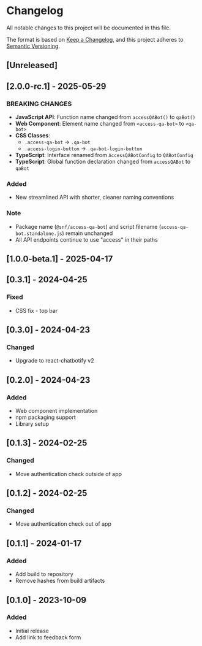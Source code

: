 # Changelog

All notable changes to this project will be documented in this file.

The format is based on [Keep a Changelog](https://keepachangelog.com/en/1.0.0/),
and this project adheres to [Semantic Versioning](https://semver.org/spec/v2.0.0.html).

## [Unreleased]

## [2.0.0-rc.1] - 2025-05-29

### BREAKING CHANGES
- **JavaScript API**: Function name changed from `accessQABot()` to `qaBot()`
- **Web Component**: Element name changed from `<access-qa-bot>` to `<qa-bot>`
- **CSS Classes**:
  - `.access-qa-bot` → `.qa-bot`
  - `.access-login-button` → `.qa-bot-login-button`
- **TypeScript**: Interface renamed from `AccessQABotConfig` to `QABotConfig`
- **TypeScript**: Global function declaration changed from `accessQABot` to `qaBot`

### Added
- New streamlined API with shorter, cleaner naming conventions

### Note
- Package name (`@snf/access-qa-bot`) and script filename (`access-qa-bot.standalone.js`) remain unchanged
- All API endpoints continue to use "access" in their paths

## [1.0.0-beta.1] - 2025-04-17

## [0.3.1] - 2024-04-25

### Fixed
- CSS fix - top bar

## [0.3.0] - 2024-04-23

### Changed
- Upgrade to react-chatbotify v2

## [0.2.0] - 2024-04-23

### Added
- Web component implementation
- npm packaging support
- Library setup

## [0.1.3] - 2024-02-25

### Changed
- Move authentication check outside of app

## [0.1.2] - 2024-02-25

### Changed
- Move authentication check out of app

## [0.1.1] - 2024-01-17

### Added
- Add build to repository
- Remove hashes from build artifacts

## [0.1.0] - 2023-10-09

### Added
- Initial release
- Add link to feedback form